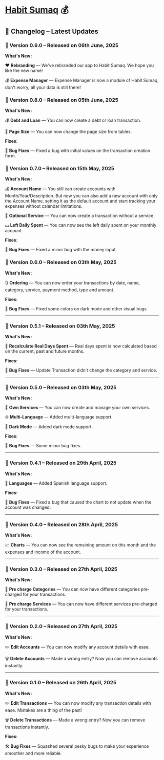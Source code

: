 # [Habit Sumaq](https://habit-sumaq.vercel.app/) 💰

## 📝 Changelog – Latest Updates

### 🚀 Version 0.9.0 – Released on 06th June, 2025

**What's New:**

❤ **Rebranding** — We've rebranded our app to Habit Sumaq. We hope you like the new name!

💰 **Expense Manager** — Expense Manager is now a module of Habit Sumaq, don't worry, all your data is still there!

### 🚀 Version 0.8.0 – Released on 05th June, 2025

**What's New:**

💰 **Debt and Loan** — You can now create a debt or loan transaction.

🔢 **Page Size** — You can now change the page size from tables.

**Fixes:**

🐛 **Bug Fixes** — Fixed a bug with initial values on the transaction creation form.

### 🚀 Version 0.7.0 – Released on 15th May, 2025

**What's New:**

💰 **Account Name** — You still can create accounts with Month/Year/Description. But now you can also add a new account with only the Account Name, setting it as the default account and start tracking your expenses without calendar limitations.

👻 **Optional Service** — You can now create a transaction without a service.

💵 **Left Daily Spent** — You can now see the left daily spent on your monthly account.

**Fixes:**

🐛 **Bug Fixes** — Fixed a minor bug with the money input.

### 🚀 Version 0.6.0 – Released on 03th May, 2025

**What's New:**

🔃 **Ordering** — You can now order your transactions by date, name, category, service, payment method, type and amount.

**Fixes:**

🐛 **Bug Fixes** — Fixed some colors on dark mode and other visual bugs.

---

### 🚀 Version 0.5.1 – Released on 03th May, 2025

**What's New:**

🔢 **Recalculate Real Days Spent** — Real days spent is now calculated based on the current, past and future months.

**Fixes:**

🐛 **Bug Fixes** — Update Transaction didn't change the category and service.

---

### 🚀 Version 0.5.0 – Released on 03th May, 2025

**What's New:**

🧰 **Own Services** — You can now create and manage your own services.

🌐 **Multi-Language** — Added multi-language support.

🌙 **Dark Mode** — Added dark mode support.

**Fixes:**

🐛 **Bug Fixes** — Some minor bug fixes.

---

### 🚀 Version 0.4.1 – Released on 29th April, 2025

**What's New:**

🔡 **Languages** — Added Spanish language support.

**Fixes:**

🐛 **Bug Fixes** — Fixed a bug that caused the chart to not update when the account was changed.

---

### 🚀 Version 0.4.0 – Released on 28th April, 2025

**What's New:**

📈 **Charts** — You can now see the remaining amount on this month and the expenses and income of the account.

---

### 🚀 Version 0.3.0 – Released on 27th April, 2025

**What's New:**

🌱 **Pre charge Categories** — You can now have different categories pre-charged for your transactions.

🌱 **Pre charge Services** — You can now have different services pre-charged for your transactions.

---

### 🚀 Version 0.2.0 – Released on 27th April, 2025

**What's New:**

✏️ **Edit Accounts** — You can now modify any account details with ease.

🗑️ **Delete Accounts** — Made a wrong entry? Now you can remove accounts instantly.

---

### 🚀 Version 0.1.0 – Released on 26th April, 2025

**What's New:**

✏️ **Edit Transactions** — You can now modify any transaction details with ease. Mistakes are a thing of the past!

🗑️ **Delete Transactions** — Made a wrong entry? Now you can remove transactions instantly.

**Fixes:**

🛠️ **Bug Fixes** — Squashed several pesky bugs to make your experience smoother and more reliable.

